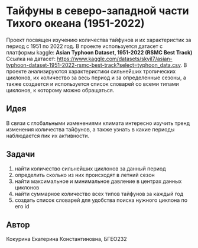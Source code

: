 # Тайфуны в северо-западной части Тихого океана (1951-2022)
Проект посвящен изучению количества тайфунов и их характеристик за период с 1951 по 2022 год. В проекте используется датасет с платформы kaggle: **Asian Typhoon Dataset, 1951-2022 (RSMC Best Track)** Ссылка на датасет: https://www.kaggle.com/datasets/skyil7/asian-typhoon-dataset-1951-2022-rsmc-best-track?select=typhoon_data.csv. В проекте анализируются характеристики сильнейших тропических циклонов, их количество за весь период и за определенные сезоны, а также создается и используется список словарей со всеми типами циклонов, к которому можно обращаться.

## Идея
В связи с глобальными изменениями климата интересно изучить тренд изменения количества тайфунов, а также узнать в какие периоды наблюдается пик их активности.

## Задачи
1) найти количество сильнейших циклонов за данный период
2) определить сколько из них происходят в летний сезон
3) найти максимальное и минимальное давление в центрах данных циклонов
4) найти суммарное количество всех типов тайфунов за каждый год
5) создать список словарей для удобства поиска нужного циклона по его id

## Автор
Кокурина Екатерина Константиновна, БГЕО232 

